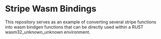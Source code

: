 # Stripe Wasm Bindings
This repository serves as an example of converting several stripe functions into wasm bindgen functions that can be directly used within a RUST wasm32_unknown_unknown environment.

